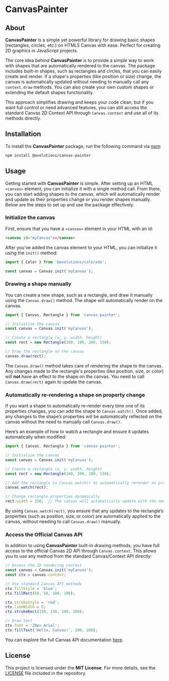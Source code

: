 # CanvasPainter

## About

**CanvasPainter** is a simple yet powerful library for drawing basic shapes (rectangles, circles, etc.) on HTML5 Canvas with ease. Perfect for creating 2D graphics in JavaScript projects.

The core idea behind **CanvasPainter** is to provide a simple way to work with shapes that are automatically rendered to the canvas. The package includes built-in shapes, such as rectangles and circles, that you can easily create and render. If a shape's properties (like position or size) change, the canvas is automatically updated without needing to manually call any `context.draw` methods. You can also create your own custom shapes or extending the default shapes functionality.

This approach simplifies drawing and keeps your code clean, but if you want full control or need advanced features, you can still access the standard Canvas 2D Context API through `Canvas.context` and use all of its methods directly.

## Installation

To install the **CanvasPainter** package, run the following command via [npm](https://npmjs.com/package/@avolutions/canvas-painter):

```bash
npm install @avolutions/canvas-painter
```

## Usage

Getting started with **CanvasPainter** is simple. After setting up an HTML `<canvas>` element, you can initialize it with a single method call. From there, you can start adding shapes to the canvas, which will automatically render and update as their properties change or you render shapes manually. Below are the steps to set up and use the package effectively.

### Initialize the canvas

First, ensure that you have a `<canvas>` element in your HTML with an id:

```html
<canvas id="myCanvas"></canvas>
```

After you've added the canvas element to your HTML, you can initialize it using the `init()` method:

```js
import { Color } from '@avolutions/colorado';

const canvas = Canvas.init('myCanvas');
```

### Drawing a shape manually

You can create a new shape, such as a rectangle, and draw it manually using the `Canvas.draw()` method. The shape will automatically render on the canvas.

```javascript
import { Canvas, Rectangle } from 'canvas-painter';

// Initialize the canvas
const canvas = Canvas.init('myCanvas');

// Create a rectangle (x, y, width, height)
const rect = new Rectangle(100, 100, 200, 150);

// Draw the rectangle on the canvas
canvas.draw(rect);
```

The `Canvas.draw()` method takes care of rendering the shape to the canvas. Any changes made to the rectangle's properties (like position, size, or color) will **not** have an effect to the shape on the canvas. You need to call `Canvas.draw(rect)` again to update the canvas.

### Automatically re-rendering a shape on property change

If you want a shape to automatically re-render every time one of its properties changes, you can add the shape to `Canvas.watch()`. Once added, any changes to the shape’s properties will be automatically reflected on the canvas without the need to manually call `Canvas.draw()`.

Here’s an example of how to watch a rectangle and ensure it updates automatically when modified:

```javascript
import { Canvas, Rectangle } from 'canvas-painter';

// Initialize the canvas
const canvas = Canvas.init('myCanvas');

// Create a rectangle (x, y, width, height)
const rect = new Rectangle(100, 100, 200, 150);

// Add the rectangle to Canvas.watch() to automatically rerender on property change
canvas.watch(rect);

// Change rectangle properties dynamically
rect.width = 250;  // The canvas will automatically update with the new width
```

By using `Canvas.watch(rect)`, you ensure that any updates to the rectangle’s properties (such as position, size, or color) are automatically applied to the canvas, without needing to call `Canvas.draw()` manually.

### Access the Official Canvas API

In addition to using **CanvasPainter** built-in drawing methods, you have full access to the official Canvas 2D API through `Canvas.context`. This allows you to use any method from the standard Canvas/Context API directly:

```js
// Access the 2D rendering context
const canvas = Canvas.init('myCanvas');
const ctx = canvas.context;

// Use standard Canvas API methods
ctx.fillStyle = 'blue';
ctx.fillRect(50, 50, 100, 100);

ctx.strokeStyle = 'red';
ctx.lineWidth = 5;
ctx.strokeRect(150, 150, 100, 100);

// Draw text
ctx.font = '20px Arial';
ctx.fillText('Hello, Canvas!', 200, 200);
```

You can explore the full Canvas API documentation [here](https://developer.mozilla.org/en-US/docs/Web/API/CanvasRenderingContext2D).

## License

This project is licensed under the **MIT License**. For more details, see the [LICENSE](https://github.com/avolutions/canvas-painter/blob/main/LICENSE) file included in the repository.